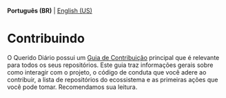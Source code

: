 **Português (BR)** | [English (US)](CONTRIBUTING-en-US.md)

# Contribuindo
O Querido Diário possui um [Guia de Contribuição](https://docs.queridodiario.ok.org.br/pt-br/latest/contribuindo/guia-de-contribuicao.html) principal que é relevante para todos os seus repositórios. Este guia traz informações gerais sobre como interagir com o projeto, o código de conduta que você adere ao contribuir, a lista de repositórios do ecossistema e as primeiras ações que você pode tomar. Recomendamos sua leitura.
